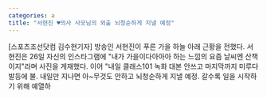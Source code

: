 ```yaml
---
categories: a
title: "서현진 ♥의사 사모님의 외출 뇌청순하게 지낼 예정"
---
```

[스포츠조선닷컴 김수현기자] 방송인 서현진이 푸른 가을 하늘 아래 근황을 전했다. 서현진은 26일 자신의 인스타그램에 "내가 가을이다아아아 하는 느낌의 요즘 날씨엔 산책이지"라며 사진을 게재했다. 이어 "내일 클래스101 녹화 대본 안쓰고 마지막까지 미루다 발등에 불. 내일만 지나면 아~무것도 안하고 뇌청순하게 지낼 예정. 갈수록 일을 시작하기 위해 예열하